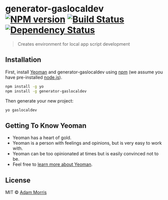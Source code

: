 # generator-gaslocaldev [![NPM version][npm-image]][npm-url] [![Build Status][travis-image]][travis-url] [![Dependency Status][daviddm-image]][daviddm-url]
> Creates environment for local app script development

## Installation

First, install [Yeoman](http://yeoman.io) and generator-gaslocaldev using [npm](https://www.npmjs.com/) (we assume you have pre-installed [node.js](https://nodejs.org/)).

```bash
npm install -g yo
npm install -g generator-gaslocaldev
```

Then generate your new project:

```bash
yo gaslocaldev
```

## Getting To Know Yeoman

 * Yeoman has a heart of gold.
 * Yeoman is a person with feelings and opinions, but is very easy to work with.
 * Yeoman can be too opinionated at times but is easily convinced not to be.
 * Feel free to [learn more about Yeoman](http://yeoman.io/).

## License

MIT © [Adam Morris](http://classroomtechtools.com)


[npm-image]: https://badge.fury.io/js/generator-gaslocaldev.svg
[npm-url]: https://npmjs.org/package/generator-gaslocaldev
[travis-image]: https://travis-ci.org/classroomtechtools/generator-gaslocaldev.svg?branch=master
[travis-url]: https://travis-ci.org/classroomtechtools/generator-gaslocaldev
[daviddm-image]: https://david-dm.org/classroomtechtools/generator-gaslocaldev.svg?theme=shields.io
[daviddm-url]: https://david-dm.org/classroomtechtools/generator-gaslocaldev

